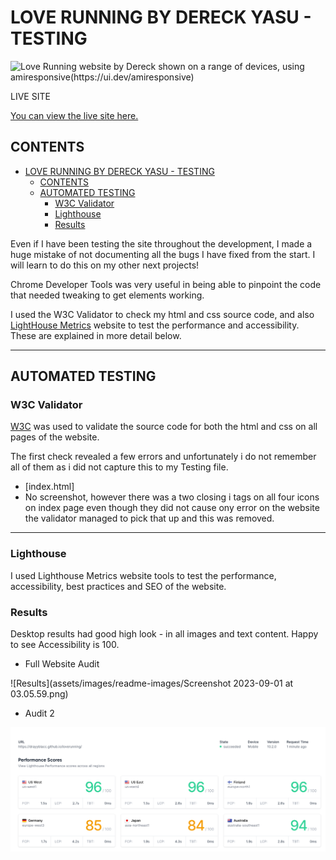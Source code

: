 # LOVE RUNNING BY DERECK YASU - TESTING

![Love Running website by Dereck shown on a range of devices, using amiresponsive(https://ui.dev/amiresponsive)](assets/images/readme-images/Screenshort.png)

LIVE SITE

[You can view the live site here.](https://drayyblacc.github.io/loverunning)

## CONTENTS

- [LOVE RUNNING BY DERECK YASU - TESTING](#love-running-by-dereck-yasu---testing)
  - [CONTENTS](#contents)
  - [AUTOMATED TESTING](#automated-testing)
    - [W3C Validator](#w3c-validator)
    - [Lighthouse](#lighthouse)
    - [Results](#results)
    

 Even if I have been testing the site throughout the development, I made a huge mistake of not documenting all the bugs I have fixed from the start. I will learn to do this on my other next projects!

Chrome Developer Tools was very useful in being able to pinpoint the code that needed tweaking to get elements working.

I used the W3C Validator to check my html and css source code, and also [LightHouse Metrics](https://lighthouse-metrics.com) website to test the performance and accessibility. These are explained in more detail below.

- - -

## AUTOMATED TESTING

### W3C Validator

[W3C](https://validator.w3.org/) was used to validate the source code for both the html and css on all pages of the website.

The first check revealed a few errors and unfortunately i do not remember all of them as i did not capture this to my Testing file.

- [index.html]
 - No screenshot, however there was a two closing i tags on all four icons on index page even though they did not cause ony error on the website the validator managed to pick that up and this was removed.
- - -

### Lighthouse

I used Lighthouse Metrics website tools to test the performance, accessibility, best practices and SEO of the website.

### Results

Desktop results had good high look - in all images and text content. Happy to see Accessibility is 100.

- Full Website Audit 
  
![Results](assets/images/readme-images/Screenshot 2023-09-01 at 03.05.59.png)

- Audit 2
  
![Results 2](assets/images/readme-images/audit2.png)
